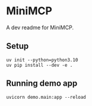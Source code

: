 # MiniMCP

A dev readme for MiniMCP.

## Setup
```
uv init --python=python3.10
uv pip install --dev -e .
```

## Running demo app

```
uvicorn demo.main:app --reload
```
